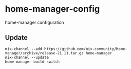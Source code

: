 # home-manager-config
home-manager configuration

## Update

```
nix-channel --add https://github.com/nix-community/home-manager/archive/release-21.11.tar.gz home-manager
nix-channel --update
home-manager build switch
```
